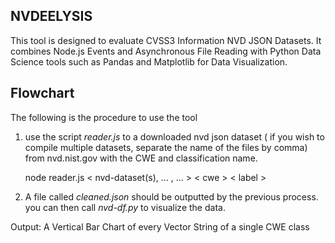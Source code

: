 ## NVDEELYSIS 
This tool is designed to evaluate CVSS3 Information NVD JSON Datasets. It combines Node.js Events and Asynchronous File Reading with Python Data Science tools such as Pandas and Matplotlib for Data Visualization.

## Flowchart
The following is  the procedure to use the tool
1. use the script *reader.js* to a downloaded nvd json dataset ( if you wish to compile multiple datasets, separate the name of the files by comma) from nvd.nist.gov with the CWE and classification name.

    node reader.js < nvd-dataset(s), ... , ... > < cwe > < label >

 2. A file called *cleaned.json* should be outputted by the previous process. you can then call *nvd-df.py* to visualize the data.

Output: A Vertical Bar Chart of every Vector String of a single CWE class

